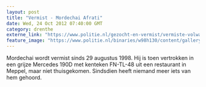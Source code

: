 ```yaml
---
layout: post
title: "Vermist - Mordechai Afrati"
date: Wed, 24 Oct 2012 07:40:00 GMT
category: drenthe
externe_link: "https://www.politie.nl/gezocht-en-vermist/vermiste-volwassenen/1998/augustus/02-mordechai-afrati.html"
feature_image: "https://www.politie.nl/binaries/w98h130/content/gallery/politie/vermist/vermiste-volwassenen/1998/augustus/mordechai-afrati-1.jpg"
---
```


Mordechai wordt vermist sinds 29 augustus 1998. Hij is toen vertrokken in een grijze Mercedes 190D met kenteken FN-TL-48 uit een restaurant in Meppel, maar niet thuisgekomen. Sindsdien heeft niemand meer iets van hem gehoord.
